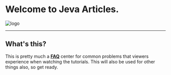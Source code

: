 # Welcome to Jeva Articles.
![logo](https://raw.githubusercontent.com/jevajs/jeva-screen/master/main.png)
_______________________________________________
## What's this?
This is pretty much a **[FAQ](https://www.google.com/search?q=faq+definition)** center for common problems that viewers experience when watching the tutorials. 
This will also be used for other things also, so get ready.